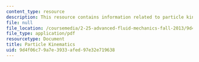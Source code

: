 ```yaml
---
content_type: resource
description: This resource contains information related to particle kinematics.
file: null
file_location: /coursemedia/2-25-advanced-fluid-mechanics-fall-2013/9d4f06c79a7e3933afed97e32e719638_MIT2_25F13_Part_Kinemat.pdf
file_type: application/pdf
resourcetype: Document
title: Particle Kinematics
uid: 9d4f06c7-9a7e-3933-afed-97e32e719638
---
```

